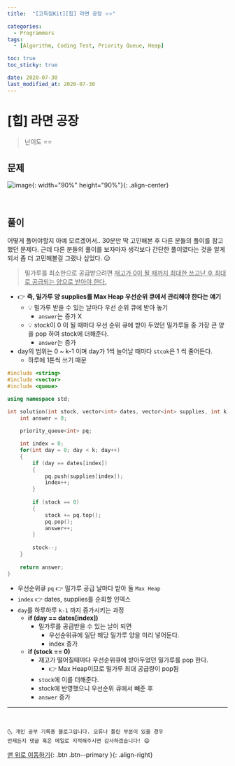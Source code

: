 ```yaml
---
title:  "[고득점Kit][힙] 라면 공장 ⭐⭐" 

categories:
  - Programmers
tags:
  - [Algorithm, Coding Test, Priority Queue, Heap]

toc: true
toc_sticky: true

date: 2020-07-30
last_modified_at: 2020-07-30
---
```



# [힙] 라면 공장

> 난이도 ⭐⭐

## 문제 

![image](https://user-images.githubusercontent.com/42318591/88870545-9c511e80-d250-11ea-8962-f894783066c4.png){: width="90%" height="90%"}{: .align-center}

<br>

## 풀이 

어떻게 풀어야할지 아예 모르겠어서.. 30분만 딱 고민해본 후 다른 분들의 풀이를 참고했던 문제다. 근데 다른 분들의 풀이를 보자마자 생각보다 간단한 풀이였다는 것을 알게 되서 좀 더 고민해볼걸 그랬나 싶었다. 😥 

> 밀가루를 최소한으로 공급받으려면 <u>재고가 0이 될 때까지 최대한 쓰고난 후 </u> <u>최대로 공급되는 양으로 받아야 한다.</u>

- 👉 **즉, 밀가루 양 supplies를 Max Heap 우선순위 큐에서 관리해야 한다는 얘기**
  - 💡 밀가루 받을 수 있는 날마다 우선 순위 큐에 받아 놓기
    - `answer`는 증가 X
  - 💡 stock이 0 이 될 때마다 우선 순위 큐에 받아 두었던 밀가루들 중 가장 큰 양을 pop 하여 stock에 더해준다.
    - `answer`는 증가 
- day의 범위는 0 ~ k-1 이며 day가 1씩 늘어날 때마다 `stcok`은 1 씩 줄어든다. 
  - 하루에 1톤씩 쓰기 때문


```cpp
#include <string>
#include <vector>
#include <queue>

using namespace std;

int solution(int stock, vector<int> dates, vector<int> supplies, int k) {
    int answer = 0;
    
    priority_queue<int> pq;

    int index = 0;
    for(int day = 0; day < k; day++)
    {
        if (day == dates[index])
        {
            pq.push(supplies[index]);
            index++;
        }
        
        if (stock == 0)
        {
            stock += pq.top();
            pq.pop();
            answer++;
        }
        
        stock--;
    }
    
    return answer;
}
```

- 우선순위큐 `pq` 👉 밀가루 공급 날마다 받아 둘 `Max Heap`
- `index` 👉 dates, supplies를 순회할 인덱스
- `day`를 하루하루 `k-1` 까지 증가시키는 과정
  - **if (day == dates[index])**
    - 밀가루를 공급받을 수 있는 날이 되면 
      - 우선순위큐에 일단 해당 밀가루 양을 미리 넣어둔다.
      - index 증가
  - **if (stock == 0)**
    - 재고가 떨어질때마다 우선순위큐에 받아두었던 밀가루를 pop 한다. 
      - 👉 Max Heap이므로 밀가루 최대 공급량이 pop됨
    - `stock`에 이를 더해준다.
    - stock에 반영했으니 우선순위 큐에서 빼준 후
    - `answer` 증가

***
<br>

    🌜 개인 공부 기록용 블로그입니다. 오류나 틀린 부분이 있을 경우 
    언제든지 댓글 혹은 메일로 지적해주시면 감사하겠습니다! 😄

[맨 위로 이동하기](#){: .btn .btn--primary }{: .align-right}
